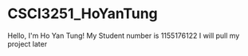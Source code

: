 # CSCI3251_HoYanTung

Hello, I'm Ho Yan Tung!
My Student number is 1155176122
I will pull my project later
